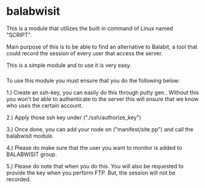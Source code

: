 # balabwisit
This is a module that utilizes the built in command of Linux named "SCRIPT".

Main purpose of this is to be able to find an alternative to Balabit, a tool that could record the session of every user that access the server.

This is a simple module and to use it is very easy.


###

To use this module you must ensure that you do the following below:

1.) Create an ssh-key, you can easily do this through putty gen.. Without this you won't be able to authenticate to the server this will ensure that
we know who uses the certain account.

2.) Apply those ssh key under ("./ssh/authorize_key")

3.) Once done, you can add your node on ("manifest/site.pp") and call the balabwisit module.

4.) Please do make sure that the user you want to monitor is added to BALABWISIT group.

5.) Please do note that when you do this. You will also be requested to provide the key when you perform FTP. But, the session will not be recorded.
###

